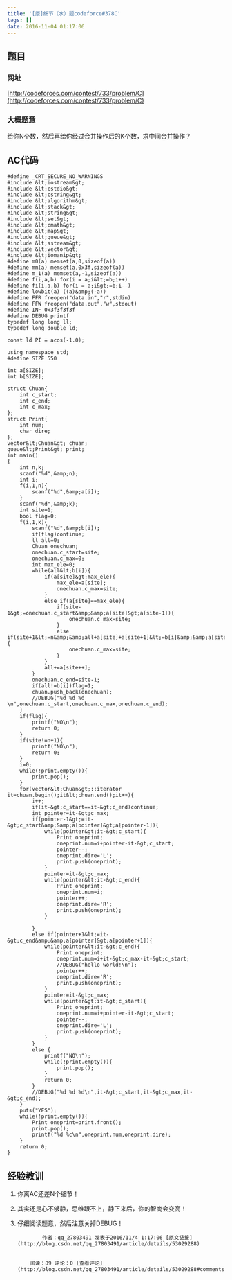 ```yaml
---
title: '[原]细节（水）题codeforce#378C'
tags: []
date: 2016-11-04 01:17:06
---
```


## 题目

### 网址

[http://codeforces.com/contest/733/problem/C](http://codeforces.com/contest/733/problem/C)

### 大概题意

给你N个数，然后再给你经过合并操作后的K个数，求中间合并操作？

## AC代码

    #define _CRT_SECURE_NO_WARNINGS
    #include &lt;iostream&gt;
    #include &lt;cstdio&gt;
    #include &lt;cstring&gt;
    #include &lt;algorithm&gt;
    #include &lt;stack&gt;
    #include &lt;string&gt;
    #include &lt;set&gt;
    #include &lt;cmath&gt;
    #include &lt;map&gt;
    #include &lt;queue&gt;
    #include &lt;sstream&gt;
    #include &lt;vector&gt;
    #include &lt;iomanip&gt;
    #define m0(a) memset(a,0,sizeof(a))
    #define mm(a) memset(a,0x3f,sizeof(a))
    #define m_1(a) memset(a,-1,sizeof(a))
    #define f(i,a,b) for(i = a;i&lt;=b;i++)
    #define fi(i,a,b) for(i = a;i&gt;=b;i--)
    #define lowbit(a) ((a)&amp;(-a))
    #define FFR freopen("data.in","r",stdin)
    #define FFW freopen("data.out","w",stdout)
    #define INF 0x3f3f3f3f
    #define DEBUG printf
    typedef long long ll;
    typedef long double ld;

    const ld PI = acos(-1.0);

    using namespace std;
    #define SIZE 550

    int a[SIZE];
    int b[SIZE];

    struct Chuan{
        int c_start;
        int c_end;
        int c_max;
    };
    struct Print{
        int num;
        char dire;
    };
    vector&lt;Chuan&gt; chuan;
    queue&lt;Print&gt; print;
    int main()
    {
        int n,k;
        scanf("%d",&amp;n);
        int i;
        f(i,1,n){
            scanf("%d",&amp;a[i]);
        }
        scanf("%d",&amp;k);
        int site=1;
        bool flag=0;
        f(i,1,k){
            scanf("%d",&amp;b[i]);
            if(flag)continue;
            ll all=0;
            Chuan onechuan;
            onechuan.c_start=site;
            onechuan.c_max=0;
            int max_ele=0;
            while(all&lt;b[i]){
                if(a[site]&gt;max_ele){
                    max_ele=a[site];
                    onechuan.c_max=site;
                }
                else if(a[site]==max_ele){
                    if(site-1&gt;=onechuan.c_start&amp;&amp;a[site]&gt;a[site-1]){
                        onechuan.c_max=site;
                    }
                    else if(site+1&lt;=n&amp;&amp;all+a[site]+a[site+1]&lt;=b[i]&amp;&amp;a[site]&gt;a[site+1]){
                        onechuan.c_max=site;
                    }
                }
                all+=a[site++];
            }
            onechuan.c_end=site-1;
            if(all!=b[i])flag=1;
            chuan.push_back(onechuan);
            //DEBUG("%d %d %d \n",onechuan.c_start,onechuan.c_max,onechuan.c_end);
        }
        if(flag){
            printf("NO\n");
            return 0;
        }
        if(site!=n+1){
            printf("NO\n");
            return 0;
        }
        i=0;
        while(!print.empty()){
            print.pop();
        }
        for(vector&lt;Chuan&gt;::iterator it=chuan.begin();it&lt;chuan.end();it++){
            i++;
            if(it-&gt;c_start==it-&gt;c_end)continue;
            int pointer=it-&gt;c_max;
            if(pointer-1&gt;=it-&gt;c_start&amp;&amp;a[pointer]&gt;a[pointer-1]){
                while(pointer&gt;it-&gt;c_start){
                    Print oneprint;
                    oneprint.num=i+pointer-it-&gt;c_start;
                    pointer--;
                    oneprint.dire='L';
                    print.push(oneprint);
                }
                pointer=it-&gt;c_max;
                while(pointer&lt;it-&gt;c_end){
                    Print oneprint;
                    oneprint.num=i;
                    pointer++;
                    oneprint.dire='R';
                    print.push(oneprint);
                }

            }
            else if(pointer+1&lt;=it-&gt;c_end&amp;&amp;a[pointer]&gt;a[pointer+1]){
                while(pointer&lt;it-&gt;c_end){
                    Print oneprint;
                    oneprint.num=i+it-&gt;c_max-it-&gt;c_start;
                    //DEBUG("hello world!\n");
                    pointer++;
                    oneprint.dire='R';
                    print.push(oneprint);
                }
                pointer=it-&gt;c_max;
                while(pointer&gt;it-&gt;c_start){
                    Print oneprint;
                    oneprint.num=i+pointer-it-&gt;c_start;
                    pointer--;
                    oneprint.dire='L';
                    print.push(oneprint);
                }
            }
            else {
                printf("NO\n");
                while(!print.empty()){
                    print.pop();
                }
                return 0;
            }
            //DEBUG("%d %d %d\n",it-&gt;c_start,it-&gt;c_max,it-&gt;c_end);
        }
        puts("YES");
        while(!print.empty()){
            Print oneprint=print.front();
            print.pop();
            printf("%d %c\n",oneprint.num,oneprint.dire);
        }
        return 0;
    }

## 经验教训

1.  你离AC还差N个细节！
2.  其实还是心不够静，思维跟不上，静下来后，你的智商会变高！
3.  仔细阅读题意，然后注意关掉DEBUG！
            
                作者：qq_27803491 发表于2016/11/4 1:17:06 [原文链接](http://blog.csdn.net/qq_27803491/article/details/53029288)
            
            
            阅读：89 评论：0 [查看评论](http://blog.csdn.net/qq_27803491/article/details/53029288#comments)
            